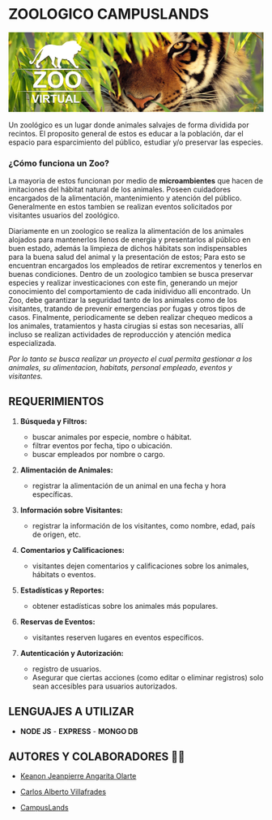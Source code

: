 # ZOOLOGICO CAMPUSLANDS

![zoo](./assets/banner.png)

Un zoológico es un lugar donde animales salvajes de forma dividida por recintos. El proposito general de estos es educar a la población, dar el espacio para esparcimiento del público, estudiar y/o preservar las especies.

### ¿Cómo funciona un Zoo?

La mayoria de estos funcionan por medio de **microambientes** que hacen de imitaciones del hábitat natural de los animales.
Poseen cuidadores encargados de la alimentación, mantenimiento y atención del público. Generalmente en estos tambien se realizan eventos solicitados por visitantes usuarios del zoológico.

Diariamente en un zoologico se realiza la alimentación de los animales alojados para mantenerlos llenos de energia y presentarlos al público en buen estado, además la limpieza de dichos hábitats son indispensables para la buena salud del animal y la presentación de estos; Para esto se encuentran encargados los empleados de retirar excrementos y tenerlos en buenas condiciones.
Dentro de un zoologico tambien se busca preservar especies y realizar investicaciones con este fin, generando un mejor conocimiento del comportamiento de cada inidividuo alli encontrado. Un Zoo, debe garantizar la seguridad tanto de los animales como de los visitantes, tratando de prevenir emergencias por fugas y otros tipos de casos.
Finalmente, periodicamente se deben realizar chequeo medicos a los animales, tratamientos y hasta cirugias si estas son necesarias, allí incluso se realizan actividades de reproducción y atención medica especializada.

_Por lo tanto se busca realizar un proyecto el cual permita gestionar a los animales, su alimentacion, habitats, personal empleado, eventos y visitantes._

## REQUERIMIENTOS

1. **Búsqueda y Filtros:**
   - buscar animales por especie, nombre o hábitat.
   - filtrar eventos por fecha, tipo o ubicación.
   - buscar empleados por nombre o cargo.

2. **Alimentación de Animales:**
   - registrar la alimentación de un animal en una fecha y hora específicas.

3. **Información sobre Visitantes:**
   - registrar la información de los visitantes, como nombre, edad, país de origen, etc.

4. **Comentarios y Calificaciones:**
   - visitantes dejen comentarios y calificaciones sobre los animales, hábitats o eventos.

5. **Estadísticas y Reportes:**
   - obtener estadísticas sobre los animales más populares.

6. **Reservas de Eventos:**
   - visitantes reserven lugares en eventos específicos.

7. **Autenticación y Autorización:**
   - registro de usuarios.
   - Asegurar que ciertas acciones (como editar o eliminar registros) solo sean accesibles para usuarios autorizados.

## LENGUAJES A UTILIZAR

- **NODE JS** - **EXPRESS** - **MONGO DB**

## AUTORES Y COLABORADORES 🧑‍🚀

- [Keanon Jeanpierre Angarita Olarte](https://github.com/Jean0405)
- [Carlos Alberto Villafrades](https://github.com/CarlosAlbertoVillafradesCAMPUS)

- [CampusLands](https://github.com/CampusLands)
